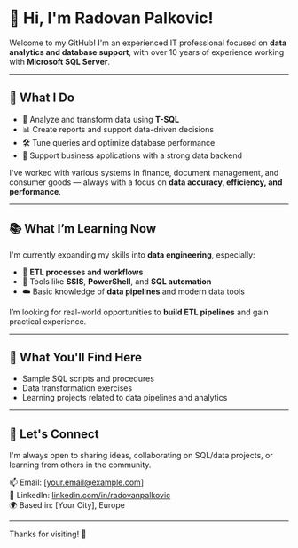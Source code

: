 # 👋 Hi, I'm Radovan Palkovic!

Welcome to my GitHub! I'm an experienced IT professional focused on **data analytics and database support**, with over 10 years of experience working with **Microsoft SQL Server**.

---

## 💼 What I Do

- 🧠 Analyze and transform data using **T-SQL**
- 📊 Create reports and support data-driven decisions
- 🛠️ Tune queries and optimize database performance
- 🧾 Support business applications with a strong data backend

I've worked with various systems in finance, document management, and consumer goods — always with a focus on **data accuracy, efficiency, and performance**.

---

## 📚 What I’m Learning Now

I'm currently expanding my skills into **data engineering**, especially:

- 🔄 **ETL processes and workflows**
- 🧰 Tools like **SSIS**, **PowerShell**, and **SQL automation**
- ☁️ Basic knowledge of **data pipelines** and modern data tools

I’m looking for real-world opportunities to **build ETL pipelines** and gain practical experience.

---

## 📌 What You'll Find Here

- Sample SQL scripts and procedures  
- Data transformation exercises  
- Learning projects related to data pipelines and analytics

---

## 🤝 Let's Connect

I'm always open to sharing ideas, collaborating on SQL/data projects, or learning from others in the community.

📫 Email: [your.email@example.com]  
🔗 LinkedIn: [linkedin.com/in/radovanpalkovic](https://linkedin.com/in/radovanpalkovic)  
🌍 Based in: [Your City], Europe

---

Thanks for visiting! 🙌

